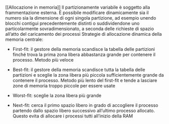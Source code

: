 [[Allocazione in memoria]]
Il partizionamente variabile è soggetto alla frammentazione esterna.
È possibile modificare dinamicamente sia il numero sia la dimensione di ogni singola partizione, ad esempio unendo blocchi contigui precedentemente distinti o suddividendone uno particolarmente sovradimensionato, a seconda delle richieste di spazio all’atto del caricamento dei processi Strategie di  allocazione dinamica della memoria centrale:

- First-fit: il gestore della memoria scandisce la tabella delle partizioni finché trova la prima zona libera abbastanza grande per contenere il processo. Metodo più veloce

- Best-fit: il gestore della memoria scandisce tutta la tabella delle partizioni e sceglie la zona libera più piccola sufficientemente grande da contenere il processo. Metodo più lento del first-fit e tende a lasciare zone di memoria troppo piccole per essere usate

- Worst-fit: sceglie la zona libera più grande

- Next-fit: cerca il primo spazio libero in grado di accogliere il processo partendo dallo spazio libero successivo all’ultimo processo allocato. Questo evita di allocare i processi tutti all’inizio della RAM